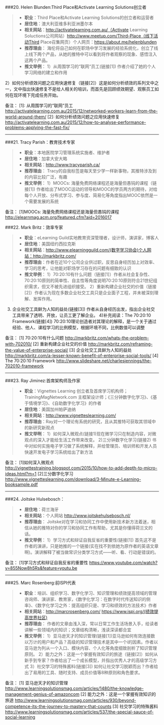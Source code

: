 ###20. Helen Blunden:Third Place和Activate Learning Solutions创立者
> * **职业**：Third Place和Activate Learning Solutions的创立者和运营者
> * **居住地**：澳大利亚维多利亚洲墨尔本
> * **相关网站**：http://activatelearning.com.au/（Activate Learning Soluctions公司网站）http://www.meetup.com/Third-Place（线下活动Third Place召集网页）个人网页：https://about.me/helenblunden
> * **推荐理由**：
海伦将自己如何在职场中学习发展的经验系统化，创立了线上线下两个产品，从她的推特中可以看到将作者观察的现象、感悟注入这两个产品。
> * **推文举例**：
1）从周围学习的“联网“员工(链接[1]) 作者介绍了她的个人学习网络的建立和作用

2）如何分析绩效问题之应用快速修复（链接[2]）这是如何分析绩效的系列文中之一，文中指出快速修复不是给人相关的培训，而首先是回顾绩效期望、观察员工如何在现环境下完成任务开始。

备注：
[1]: 从周围学习的“联网“员工 http://activatelearning.com.au/2015/12/networked-workers-learn-from-the-world-around-them/
[2]: 如何分析绩效问题之应用快速修复 http://activatelearning.com.au/2015/12/how-to-analyse-performance-problems-applying-the-fast-fix/

----------
###21. Tracy Parish：教育技术专家
> * **职业**：本地医院学习管理系统实施者、维护者
> * **居住地**：加拿大安大略
> * **相关网站**：http://www.tracyparish.ca/
> * **推荐理由**：
Tracy的自我标签是每天至少学一样新事物，其推特涉及到的内容比较广泛，有趣
> * **推文举例**：
1）MOOCs: 海量免费网络课程还是海量但愚钝的课程（链接[1]) 作者给出了MOOC运动的领导和MOOC的学员两方的期待，对给每个人开放、分布式学习、参与度、简易化等角度指出MOOC依然是一个需要发展的系统

备注：
[1]MOOCs: 海量免费网络课程还是海量但愚钝的课程 http://elearnmag.acm.org/featured.cfm?aid=2016017

###22. Mark Britz：效率专家

> * **职业**：eLearning Guild实地教育资深管理者，设计师，演讲家，博客人
> * **居住地**：美国纽约西拉克斯
> * **相关网站**：http://www.elearningguild.com/(数字学习协会)个人网站：http://markbritz.com/ 
> * **推荐理由**：作者在近10个公司企业供过职，反思自身经历加上对效率、学习的思考，让他能对职场学习存在的问题有细致的认识
> * **推文举例**：
1）70:20:10有什么问题（链接[1]）作者从社会复杂性、70:20:10原则的简单性、自主性等角度说明70:20:10原则符合21世纪组织需求，但又不被先进组织接受。
2）重新构建企业社交的价值（链接[2]）作者认为现在多数企业社交工具只是企业面子工程，并未被深刻理解、发挥作用。
3) 企业社交工具鲜为人知的益处(链接[3]) 作者从自身经历出发，指出企业社交工具带来了透明、开放，让员工更了解企业。
4)补充阅读：The 70:20:10 Framework(链接[4]) 70:20:10理论创造者对其理论的解释，是一个关于通过经验、他人、课程学习的比例模型，根据环境不同，比例数值可以调整


备注：
[1] 70:20:10有什么问题 http://markbritz.com/whats-the-problem-with-702010/
[2] 重新构建企业社交的价值 http://markbritz.com/reframing-the-value-of-enterprise-social/
[3] 企业社交工具鲜为人知的益处 http://markbritz.com/a-lesser-known-benefit-of-enterprise-social-tools/
[4] The 70:20:10 Framework http://www.slideshare.net/charlesjennings/the-702010-framework


----------

###23. Ray Jiminez:首席架构师及作家
> * **职业**：Vignettes Learning 创立者及首席学习机构师；TrainingMagNetwork.com 主框架设计师；《三分钟数字化学习》、《基于情境学习》、《自助数字化学习》的作者
> * **居住地**：美国加州帕萨迪纳
> * **相关网站**：http://www.vignetteslearning.com/
> * **推荐理由**：Ray对一个理论有系统的研究，且从其推特可获取其领域中的新研究新观点
> * **推文举咧**：
1）如何深入微观点(链接1)现在微学习只在制造内容，对微观点的深入才能给生活工作带来改变。
2)三分钟数字化学习(链接2) 书中对如何实施电子学习做了系统解释，并给管理员、培训师和开发人员快速开发电子学习系统给出了新方法

备注：
[1]如何深入微观点 http://vignettestraining.blogspot.com/2015/10/how-to-add-depth-to-micro-ideas.html?m=1
[2]三分数字化学习 http://www.vignetteslearning.com/download/3-Minute-e-Learning-booksample.pdf

----------
###24. Joitske Hulsebosch： 
> * **居住地**：荷兰海牙
> * **相关网站**：个人网站 http://www.joitskehulsebosch.nl/
> * **推荐理由**：
Joitske对在学习和协同工作中使用新技术新方法着迷，相信从她的推特对你的学习和协同工作有帮助，尤其是你懂得荷兰文的话。
> * **推文举例**：
1）学习方式和辩证自我反省的重要性(链接[1]) 首先这不是作者的演讲，只是她推的一个链接(实在找不到依她为原作者的英语文章啊)。演讲解释了被当做常识分类学习方式——听、看、行动是错误的。

备注：
[1]学习方式和辩证自我反省的重要性 https://www.youtube.com/watch?v=855Now8h5Rs&feature=youtu.be

----------
###25. Marc Rosenberg:前ISPI代表
> * **职业**：培训、组织学习、数字化学习、知识管理和绩效提高领域的管理咨询师、演讲家、教育家，《数字化学习：在数字时代传送知识的侧率》、《数字化学习之外：提高组织只是、学习和绩效的方法技术》作者
> * **相关网站**：http://marcrosenberg.com/ https://www.ispi.org/(绩效提高世界社区)
> * **推荐理由**：
作者的文章由浅入深，常以日常工作生活场景入手，给读者讲解一些领域内的知识；文章结构清晰，浅读深读都合宜
> * **推文举例**：
1）亚马逊天才的知识管理(链接[1])亚马逊如何有效连接数以万计的用户和产品？高级的知识管理技术是其中一个i的因素。作者以亚马逊为列从一个入口、模块内容、个人化等角度细致剖析了知识管理原则。
2）能力之外：这是一个掌握有效知识的旅途（链接[2]）如何从新手到专家？作者给出了一个成长模型，并指出优秀人才的高级学习方式
3）社交学习的特殊酱料(链接[3]) 如何让社交学习脱颖而出？作者给出了易用的工具、随时支持、成员价值等8种原则和角色要求。

备注：
[1] 亚马逊天才的知识管理 http://www.learningsolutionsmag.com/articles/1480/the-knowledge-management-genius-of-amazoncom
[2] 能力之外：这是一个掌握有效知识的旅途 http://www.learningsolutionsmag.com/articles/930/beyond-competence-its-the-journey-to-mastery-that-counts
[3] 社交学习的特殊酱料 http://www.learningsolutionsmag.com/articles/537/the-special-sauce-of-social-learning